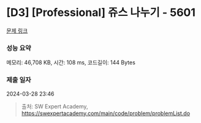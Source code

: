 # [D3] [Professional] 쥬스 나누기 - 5601 

[문제 링크](https://swexpertacademy.com/main/code/problem/problemDetail.do?contestProbId=AWXGAylqcdYDFAUo) 

### 성능 요약

메모리: 46,708 KB, 시간: 108 ms, 코드길이: 144 Bytes

### 제출 일자

2024-03-28 23:46



> 출처: SW Expert Academy, https://swexpertacademy.com/main/code/problem/problemList.do